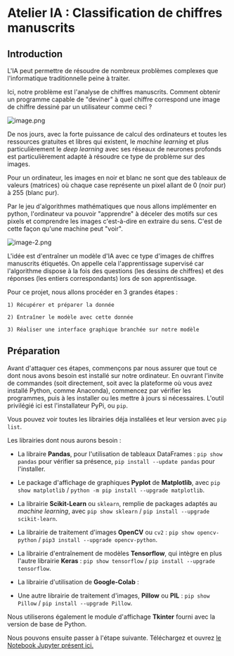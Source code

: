 # Atelier IA : Classification de chiffres manuscrits

## Introduction

L'IA peut permettre de résoudre de nombreux problèmes complexes que l'informatique traditionnelle peine à traiter.

Ici, notre problème est l'analyse de chiffres manuscrits. Comment obtenir un programme capable de "deviner" à quel chiffre correspond une image de chiffre dessiné par un utilisateur comme ceci ?

![image.png](attachment:image.png)

De nos jours, avec la forte puissance de calcul des ordinateurs et toutes les ressources gratuites et libres qui existent, le *machine learning* et plus particulièrement le *deep learning* avec ses réseaux de neurones profonds est particulièrement adapté à résoudre ce type de problème sur des images.

Pour un ordinateur, les images en noir et blanc ne sont que des tableaux de valeurs (matrices) où chaque case représente un pixel allant de 0 (noir pur) à 255 (blanc pur).

Par le jeu d'algorithmes mathématiques que nous allons implémenter en python, l'ordinateur va pouvoir "apprendre" à déceler des motifs sur ces pixels et comprendre les images c'est-à-dire en extraire du sens. C'est de cette façon qu'une machine peut "voir".

![image-2.png](attachment:image-2.png)

L'idée est d'entraîner un modèle d'IA avec ce type d'images de chiffres manuscrits étiquetés. On appelle cela l'apprentissage supervisé car l'algorithme dispose à la fois des questions (les dessins de chiffres) et des réponses  (les entiers correspondants) lors de son apprentissage.

Pour ce projet, nous allons procéder en 3 grandes étapes :

    1) Récupérer et préparer la donnée

    2) Entraîner le modèle avec cette donnée

    3) Réaliser une interface graphique branchée sur notre modèle
    
## Préparation

Avant d'attaquer ces étapes, commençons par nous assurer que tout ce dont nous avons besoin est installé sur notre ordinateur. En ouvrant l'invite de commandes (soit directement, soit avec la plateforme où vous avez installé Python, comme Anaconda), commencez par vérifier les programmes, puis à les installer ou les mettre à jours si nécessaires. L'outil privilégié ici est l'installateur PyPi, ou ``pip``.

Vous pouvez voir toutes les librairies déja installées et leur version avec ``pip list``.

Les librairies dont nous aurons besoin :

* La libraire **Pandas**, pour l'utilisation de tableaux DataFrames : ``pip show pandas`` pour vérifier sa présence, ``pip install --update pandas`` pour l'installer.

* Le package d'affichage de graphiques **Pyplot** de **Matplotlib**, avec ``pip show matplotlib`` / ``python -m pip install --upgrade matplotlib``.

* La librairie **Scikit-Learn** ou ``sklearn``, remplie de packages adaptés au *machine learning*, avec ``pip show sklearn`` / ``pip install --upgrade scikit-learn``.

* La librairie de traitement d'images **OpenCV** ou ``cv2`` : ``pip show opencv-python`` / ``pip3 install --upgrade opencv-python``.

* La librairie d'entraînement de modèles **Tensorflow**, qui intègre en plus l'autre librairie **Keras** : ``pip show tensorflow`` / ``pip install --upgrade tensorflow``.

* La librairie d'utilisation de **Google-Colab** :

* Une autre librairie de traitement d'images, **Pillow** ou **PIL** : ``pip show Pillow`` / ``pip install --upgrade Pillow``.

Nous utiliserons également le module d'affichage **Tkinter** fourni avec la version de base de Python.

Nous pouvons ensuite passer à l'étape suivante. Téléchargez et ouvrez [le Notebook Jupyter présent ici.]()